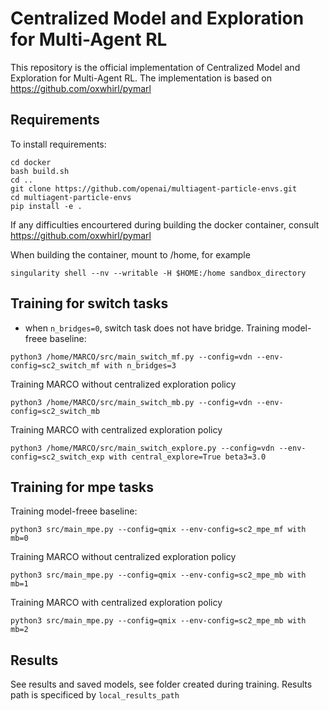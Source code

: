 # Centralized Model and Exploration for Multi-Agent RL

This repository is the official implementation of Centralized Model and Exploration for Multi-Agent RL. 
The implementation is based on https://github.com/oxwhirl/pymarl
## Requirements

To install requirements:

```
cd docker
bash build.sh
cd ..
git clone https://github.com/openai/multiagent-particle-envs.git
cd multiagent-particle-envs
pip install -e .
```
If any difficulties encourtered during building the docker container, consult https://github.com/oxwhirl/pymarl

When building the container, mount to /home, for example
```
singularity shell --nv --writable -H $HOME:/home sandbox_directory
```

## Training for switch tasks
- when ```n_bridges=0```, switch task does not have bridge.
Training model-freee baseline:
```
python3 /home/MARCO/src/main_switch_mf.py --config=vdn --env-config=sc2_switch_mf with n_bridges=3
``` 
Training MARCO without centralized exploration policy 
```
python3 /home/MARCO/src/main_switch_mb.py --config=vdn --env-config=sc2_switch_mb
```
Training MARCO with centralized exploration policy 
```
python3 /home/MARCO/src/main_switch_explore.py --config=vdn --env-config=sc2_switch_exp with central_explore=True beta3=3.0
```

## Training for mpe tasks
Training model-freee baseline:
```
python3 src/main_mpe.py --config=qmix --env-config=sc2_mpe_mf with mb=0 
```
Training MARCO without centralized exploration policy 
```
python3 src/main_mpe.py --config=qmix --env-config=sc2_mpe_mb with mb=1
```
Training MARCO with centralized exploration policy 
```
python3 src/main_mpe.py --config=qmix --env-config=sc2_mpe_mb with mb=2
```

## Results 
See results and saved models, see folder created during training. Results path is specificed by ```local_results_path```
